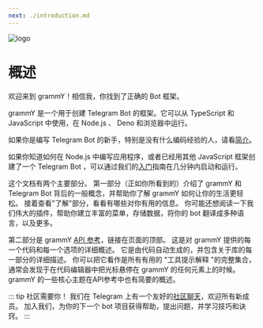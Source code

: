 ```yaml
---
next: ./introduction.md
---
```


![logo](/grammY.png)

# 概述

欢迎来到 grammY！相信我，你找到了正确的 Bot 框架。

grammY 是一个用于创建 Telegram Bot 的框架。它可以从 TypeScript 和 JavaScript 中使用，在 Node.js 、 Deno 和浏览器中运行。

如果你是编写 Telegram Bot 的新手，特别是没有什么编码经验的人，请看[简介](./introduction.md)。

如果你知道如何在 Node.js 中编写应用程序，或者已经用其他 JavaScript 框架创建了一个 Telegram Bot ，可以通过我们的[入门](./getting-started.md)指南在几分钟内启动和运行。

这个文档有两个主要部分。
第一部分（正如你所看到的）介绍了 grammY 和 Telegram Bot 背后的一般概念，并帮助你了解 grammY 如何让你的生活更轻松。
接着查看"了解"部分，看看有哪些对你有用的信息。
你可能还想阅读一下我们伟大的插件，帮助你建立丰富的菜单，存储数据，将你的 bot 翻译成多种语言，以及更多。

第二部分是 grammY [API 参考](https://doc.deno.land/https/deno.land/x/grammy/mod.ts)，链接在页面的顶部。
这是对 grammY 提供的每一个代码和每一个选项的详细概述。
它是由代码自动生成的，并包含关于库的每一部分的详细描述。
你可以把它看作是所有有用的 "工具提示解释 "的完整集合，通常会发现于在代码编辑器中把光标悬停在 grammY 的任何元素上的时候。
grammY 的一些核心主题在API参考中也有简要的概述。

::: tip 社区需要你！
我们在 Telegram 上有一个友好的[社区聊天](https://t.me/grammyjs)，欢迎所有新成员。
加入我们，为你的下一个 bot 项目获得帮助，提出问题，并学习技巧和诀窍。
:::
